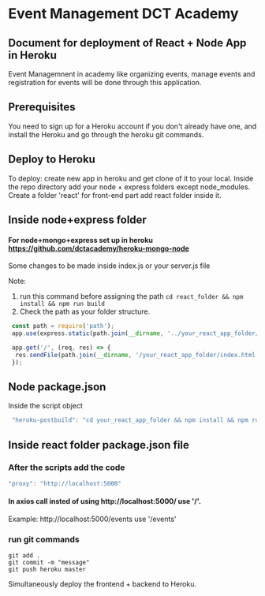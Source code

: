 # Event Management DCT Academy 
## Document for deployment of React + Node App in Heroku 
Event Managemnent in academy like organizing events, manage events and registration for events will be done through this application.

## Prerequisites
You need to sign up for a Heroku account if you don't already have one, and install the Heroku and go through the heroku git commands.

## Deploy to Heroku
To deploy:
create new app in heroku and get clone of it to your local.
Inside the repo directory add your node + express folders except node_modules.
Create a folder 'react' for front-end part add react folder inside it.
## Inside node+express folder
#### For node+mongo+express set up in heroku https://github.com/dctacademy/heroku-mongo-node
Some changes to be made inside index.js or your server.js file

Note: 
  1. run this command before assigning the path 
  ```cd react_folder && npm install && npm run build```
  2. Check the path as your folder structure.
```javascript
 const path = require('path');
 app.use(express.static(path.join(__dirname, '../your_react_app_folder/build')));

 app.get('/', (req, res) => {
  res.sendFile(path.join(__dirname, '/your_react_app_folder/index.html'));
 });
```
## Node package.json
 Inside the script object
 ```javascript
  "heroku-postbuild": "cd your_react_app_folder && npm install && npm run build"
 ```
## Inside react folder package.json file

### After the scripts add the code 
```javascript
"proxy": "http://localhost:5000"
```
#### In axios call insted of using http://localhost:5000/ use '/'.
Example: http://localhost:5000/events use '/events' 
### run git commands
```git
git add .
git commit -m "message"
git push heroku master
```
Simultaneously deploy the frontend + backend to Heroku.


